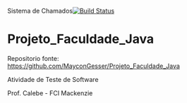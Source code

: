 ﻿Sistema de Chamados[![Build Status](https://travis-ci.org/gpgp3003/Sistema-de-Chamados.svg?branch=master)](https://travis-ci.org/gpgp3003/Sistema-de-Chamados)



# Projeto_Faculdade_Java

Repositorio fonte: https://github.com/MayconGesser/Projeto_Faculdade_Java

Atividade de Teste de Software

Prof. Calebe - FCI Mackenzie

